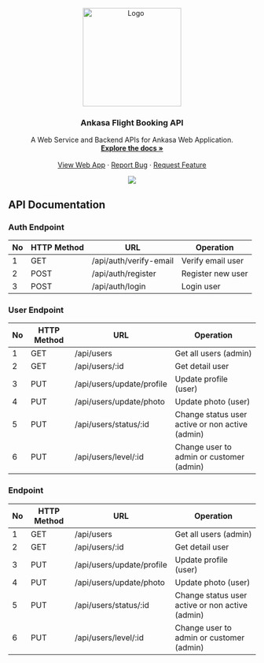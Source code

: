 <div id="top"></div>
<p align="center">
  <a href="https://github.com/altrawan/ankasa-ticketing-backend">
    <img src="https://github.com/altrawan/ankasa-ticketing-frontend/raw/master/screenshoots/logo.png"  width="200px" alt="Logo">
  </a>
</p>
<h3 align="center">Ankasa Flight Booking API</h3>
<p align="center">
  A Web Service and Backend APIs for Ankasa Web Application.
  <br/>
  <a href="#table-of-contents">
    <strong>Explore the docs »</strong>
  </a>
  <br /><br/>
  <a href="https://ankasa-ticketing.herokuapp.com">View Web App</a>
  ·
  <a href="https://github.com/altrawan/ankasa-ticketing-backend/issues">Report Bug</a>
  ·
  <a href="https://github.com/altrawan/ankasa-ticketing-backend">Request Feature</a>
</p>
<p align="center">
  <a href="https://reactjs.org/">
    <img src="https://img.shields.io/badge/Express-v4.18-green?style=flat">
  </a>                                  
</p>

## API Documentation

### Auth Endpoint

| No  | HTTP Method | URL                             | Operation                           |
| --- | ----------- | ------------------------------- | ----------------------------------- |
| 1   | GET         | /api/auth/verify-email          | Verify email user                   |
| 2   | POST        | /api/auth/register              | Register new user                   |
| 3   | POST        | /api/auth/login                 | Login user                          |

### User Endpoint

| No  | HTTP Method | URL                             | Operation                                      |
| --- | ----------- | ------------------------------- | -----------------------------------------------|
| 1   | GET         | /api/users                      | Get all users (admin)                          |
| 2   | GET         | /api/users/:id                  | Get detail user                                |
| 3   | PUT         | /api/users/update/profile       | Update profile (user)                          |
| 4   | PUT         | /api/users/update/photo         | Update photo (user)                            |
| 5   | PUT         | /api/users/status/:id           | Change status user active or non active (admin)|
| 6   | PUT         | /api/users/level/:id            | Change user to admin or customer (admin)       |

###  Endpoint

| No  | HTTP Method | URL                             | Operation                                      |
| --- | ----------- | ------------------------------- | -----------------------------------------------|
| 1   | GET         | /api/users                      | Get all users (admin)                          |
| 2   | GET         | /api/users/:id                  | Get detail user                                |
| 3   | PUT         | /api/users/update/profile       | Update profile (user)                          |
| 4   | PUT         | /api/users/update/photo         | Update photo (user)                            |
| 5   | PUT         | /api/users/status/:id           | Change status user active or non active (admin)|
| 6   | PUT         | /api/users/level/:id            | Change user to admin or customer (admin)       |


























